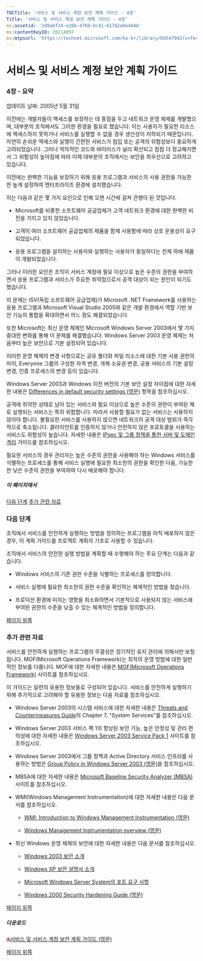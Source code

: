 ```yaml
---
TOCTitle: '서비스 및 서비스 계정 보안 계획 가이드 - 4장'
Title: '서비스 및 서비스 계정 보안 계획 가이드 - 4장'
ms:assetid: '2d9abf24-e28b-4769-bc41-61782e0e4d46'
ms:contentKeyID: 20214097
ms:mtpsurl: 'https://technet.microsoft.com/ko-kr/library/Dd547942(v=TechNet.10)'
---
```


서비스 및 서비스 계정 보안 계획 가이드
======================================

### 4장 - 요약

업데이트 날짜: 2005년 5월 31일

이전에는 개발자들이 액세스를 보장하는 데 중점을 두고 네트워크 운영 체제를 개발했으며, 대부분의 조직에서도 그러한 환경을 필요로 했습니다. 이는 사용자가 필요한 리소스에 액세스하지 못하거나 서비스를 실행할 수 없을 경우 생산성이 저하되기 때문입니다. 자연히 손쉬운 액세스와 실행이 간편한 서비스가 침입 또는 공격의 위험성보다 중요하게 고려되었습니다. 그러나 악의적인 코드와 바이러스가 널리 확산되고 점점 더 정교해지면서 그 위험성이 높아짐에 따라 이제 대부분의 조직에서는 보안을 최우선으로 고려하고 있습니다.

이전에는 완벽한 기능을 보장하기 위해 응용 프로그램과 서비스의 사용 권한을 가능한 한 높게 설정하여 엔터프라이즈 환경에 설치했습니다.

이는 다음과 같은 몇 가지 요인으로 인해 오랜 시간에 걸쳐 관행이 된 것입니다.

-   Microsoft를 비롯한 소프트웨어 공급업체가 고객 네트워크 환경에 대한 완벽한 비전을 가지고 있지 않았습니다.

-   고객이 여러 소프트웨어 공급업체의 제품을 함께 사용함에 따라 상호 운용성이 요구되었습니다.

-   응용 프로그램을 설치하는 사용자와 실행하는 사용자가 동일하다는 전제 하에 제품이 개발되었습니다.

그러나 이러한 요인은 조직이 서비스 계정에 필요 이상으로 높은 수준의 권한을 부여하면서 응용 프로그램과 서비스가 주요한 취약점으로서 공격 대상이 되는 원인이 되기도 했습니다.

이 문제는 ISV(독립 소프트웨어 공급업체)가 Microsoft .NET Framework를 사용하는 응용 프로그램과 Microsoft Visual Studio 2005와 같은 개발 환경에서 역할 기반 보안 기능의 통합을 확대하면서 어느 정도 해결되었습니다.

또한 Microsoft는 최신 운영 체제인 Microsoft Windows Server 2003에서 몇 가지 중대한 변화를 통해 이 문제를 해결했습니다. Windows Server 2003 운영 체제는 처음부터 높은 보안으로 기본 설정되어 있습니다.

이러한 운영 체제의 변경 사항으로는 공유 폴더와 파일 리소스에 대한 기본 사용 권한의 차이, Everyone 그룹의 구성원 자격 변경, 개체 소유권 변경, 공용 서비스의 기본 설정 변경, 인증 프로세스의 변경 등이 있습니다.

Windows Server 2003과 Windows 이전 버전의 기본 보안 설정 차이점에 대한 자세한 내용은 [Differences in default security settings (영문)](http://www.microsoft.com/technet/prodtechnol/windowsserver2003/library/serverhelp/1494bf2c-b596-4785-93bb-bc86f8e548d5.mspx) 항목을 참조하십시오.

공격에 취약한 상태로 남아 있는 서비스와 필요 이상으로 높은 수준의 권한이 부여된 채로 실행되는 서비스는 특히 위험합니다. 따라서 사용할 필요가 없는 서비스는 사용하지 않아야 합니다. 불필요한 서비스를 사용하지 않으면 네트워크의 공격 대상 범위가 즉각적으로 축소됩니다. 클라이언트를 인증하지 않거나 안전하지 않은 프로토콜을 사용하는 서비스도 위험성이 높습니다. 자세한 내용은 [IPsec 및 그룹 정책을 통한 서버 및 도메인 격리](http://www.microsoft.com/korea/technet/security/topics/architectureanddesign/ipsec/default.mspx) 가이드를 참조하십시오.

필요한 서비스의 경우 관리자는 높은 수준의 권한을 사용해야 하는 Windows 서비스를 식별하는 프로세스를 통해 서비스 실행에 필요한 최소한의 권한을 확인한 다음, 가능한 한 낮은 수준의 권한을 부여하여 다시 배포해야 합니다.

##### 이 페이지에서

[](#ebaa)[다음 단계](#ebaa)
[](#eaaa)[추가 관련 자료](#eaaa)

### 다음 단계

조직에서 서비스를 안전하게 실행하는 방법을 정의하는 프로그램을 아직 배포하지 않은 경우, 이 계획 가이드를 프로젝트 계획의 기초로 사용할 수 있습니다.

조직에서 서비스의 안전한 실행 방법을 계획할 때 수행해야 하는 주요 단계는 다음과 같습니다.

-   Windows 서비스의 기존 권한 수준을 식별하는 프로세스를 정의합니다.

-   서비스 실행에 필요한 최소한의 권한 수준을 확인하는 체계적인 방법을 찾습니다.

-   프로덕션 환경에 미치는 영향을 최소화하면서 기본적으로 사용되지 않는 서비스에 부여된 권한의 수준을 낮출 수 있는 체계적인 방법을 정의합니다.

[](#mainsection)[페이지 위쪽](#mainsection)

### 추가 관련 자료

서비스를 안전하게 실행하는 프로그램의 무결성은 장기적인 유지 관리에 의해서만 보장됩니다. MOF(Microsoft Operations Framework)는 최적의 운영 방법에 대한 일반적인 정보를 다룹니다. MOF에 대한 자세한 내용은 [MOF(Microsoft Operations Framework)](http://www.microsoft.com/korea/technet/itsolutions/cits/mo/mof/default.mspx) 사이트를 참조하십시오.

이 가이드는 일련의 유용한 정보들로 구성되어 있습니다. 서비스를 안전하게 실행하기 위해 추가적으로 고려해야 할 유용한 정보는 다음 자료를 참조하십시오.

-   Windows Server 2003의 시스템 서비스에 대한 자세한 내용은 [Threats and Countermeasures Guide](http://www.microsoft.com/korea/technet/security/topics/serversecurity/tcg/tcgch00.mspx)의 Chapter 7, "System Services"를 참조하십시오.

-   Windows Server 2003 서비스 팩 1의 향상된 보안 기능, 높은 안정성 및 관리 편의성에 대한 자세한 내용은 [Windows Server 2003 Service Pack 1](http://www.microsoft.com/korea/technet/downloads/winsrvr/servicepacks/sp1/default.mspx) 사이트를 참조하십시오.

-   Windows Server 2003에서 그룹 정책과 Active Directory 서비스 인프라를 사용하는 방법은 [Group Policy in Windows Server 2003 (영문)](http://www.microsoft.com/windowsserver2003/technologies/management/grouppolicy/default.mspx)을 참조하십시오.

-   MBSA에 대한 자세한 내용은 [Microsoft Baseline Security Analyzer (MBSA)](http://www.microsoft.com/korea/technet/security/tools/mbsahome.asp) 사이트를 참조하십시오.

-   WMI(Windows Management Instrumentation)에 대한 자세한 내용은 다음 문서를 참조하십시오.

    -   [WMI: Introduction to Windows Management Instrumentation (영문)](http://www.microsoft.com/whdc/system/pnppwr/wmi/wmi-intro.mspx)

    -   [Windows Management Instrumentation overview (영문)](http://www.microsoft.com/windows2000/en/server/help/default.asp?url=/windows2000/en/server/help/windows_wmi_overview.htm?id=751)

-   최신 Windows 운영 체제의 보안에 대한 자세한 내용은 다음 문서를 참조하십시오.

    -   [Windows 2003 보안 소개](http://www.microsoft.com/korea/technet/security/guidance/secmod117.asp)

    -   [Windows XP 보안 설명서 소개](http://www.microsoft.com/korea/technet/security/guidance/secmod60.asp)

    -   [Microsoft Windows Server System의 포트 요구 사항](http://support.microsoft.com/?kbid=832017)

    -   [Windows 2000 Security Hardening Guide (영문)](http://go.microsoft.com/fwlink/?linkid=22380)

[](#mainsection)[페이지 위쪽](#mainsection)

##### 다운로드

[![](images/Dd547942.icon_exe(ko-kr,TechNet.10).gif)](http://go.microsoft.com/fwlink/?linkid=41312)[서비스 및 서비스 계정 보안 계획 가이드 (영문)](http://go.microsoft.com/fwlink/?linkid=41312)

[](#mainsection)[페이지 위쪽](#mainsection)
